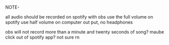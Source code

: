 NOTE- 

all audio should be recorded on spotify with obs
use the full volume on spotify
use half volume on computer out put, no headphones

obs will not record more than a minute and twenty seconds of song? maube click out of spotify app? not sure rn